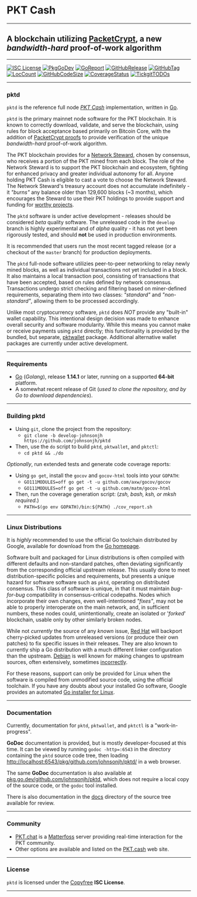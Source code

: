 # PKT Cash

----

## A blockchain utilizing [PacketCrypt](<(https://pkt.cash/PacketCrypt-2020-09-04.pdf)>), a new _bandwidth-hard_ proof-of-work algorithm

----

[![ISC License](http://img.shields.io/badge/license-ISC-blue.svg)](http://Copyfree.org)
[![PkgGoDev](https://pkg.go.dev/badge/github.com/johnsonjh/pktd)](https://pkg.go.dev/github.com/johnsonjh/pktd)
[![GoReport](https://goreportcard.com/badge/github.com/johnsonjh/pktd)](https://goreportcard.com/report/github.com/johnsonjh/pktd)
[![GitHubRelease](https://img.shields.io/github/release/johnsonjh/pktd.svg)](https://github.com/johnsonjh/pktd/releases/)
[![GitHubTag](https://img.shields.io/github/tag/johnsonjh/pktd.svg)](https://github.com/johnsonjh/pktd/tags/)
[![LocCount](https://img.shields.io/tokei/lines/github/johnsonjh/pktd.svg)](https://github.com/XAMPPRocky/tokei)
[![GitHubCodeSize](https://img.shields.io/github/languages/code-size/johnsonjh/pktd.svg)](https://github.com/johnsonjh/pktd)
[![CoverageStatus](https://coveralls.io/repos/johnsonjh/pktd/badge.svg?branch=develop)](https://coveralls.io/johnsonjh/pktd?branch=develop)
[![TickgitTODOs](https://img.shields.io/endpoint?url=https://api.tickgit.com/badge?repo=github.com/johnsonjh/pktd)](https://www.tickgit.com/browse?repo=github.com/johnsonjh/pktd)

----

### pktd

`pktd` is the reference full node [_PKT Cash_](https://pkt.cash/)
implementation, written in [Go](https://go.dev/).

`pktd` is the primary mainnet node software for the PKT blockchain. It is known
to correctly download, validate, and serve the blockchain, using rules for block
acceptance based primarily on Bitcoin Core, with the addition of
[PacketCrypt proofs](https://pkt.cash/PacketCrypt-2020-09-04.pdf) to provide
verification of the unique _bandwidth-hard_ proof-of-work algorithm.

The PKT blockchain provides for a
[Network Steward](https://pkt.cash/network-steward/), chosen by consensus, who
receives a portion of the PKT mined from each block. The role of the Network
Steward is to support the PKT blockchain and ecosystem, fighting for enhanced
privacy and greater individual autonomy for all. Anyone holding PKT Cash is
eligible to cast a vote to choose the Network Steward. The Network Steward's
treasury account does not accumulate indefinitely - it _"burns"_ any balance
older than 129,600 blocks (~3 months), which encourages the Steward to use their
PKT holdings to provide support and funding for
[worthy projects](https://github.com/pkt-cash/ns-projects).

The `pktd` software is under active development - releases should be considered
_beta_ quality software. The unreleased code in the `develop` branch is highly
experimental and of _alpha_ quality - it has not yet been rigorously tested, and
should **not** be used in production environments.

It is recommended that users run the most recent tagged release (or a checkout
of the `master` branch) for production deployments.

The `pktd` full-node software utilizies peer-to-peer networking to relay newly
mined blocks, as well as individual transactions not yet included in a block. It
also maintains a local transaction pool, consisting of transactions that have
been accepted, based on rules defined by network consensus. Transactions undergo
strict checking and filtering based on miner-defined requirements, separating
them into two classes: _"standard"_ and _"non-standard"_, allowing them to be
processed accordingly.

Unlike most cryptocurrency software, `pktd` does _NOT_ provide any "built-in"
wallet capability. This intentional design decision was made to enhance overall
security and software modularity. While this means you cannot make or receive
payments using `pktd` directly; this functionality is provided by the bundled,
but separate, [pktwallet](https://github.com/pkt-cash/pktd/pktwallet/) package.
Additional alternative wallet packages are currently under active development.

----

### Requirements

- [Go](http://golang.org/) (_Golang_), release **1.14.1** or later, running on a
  supported **64-bit** platform.
- A somewhat recent release of Git (_used to clone the repository, and by Go to
  download dependencies_).

----

### Building pktd

- Using `git`, clone the project from the repository:
  - `git clone -b develop-johnsonjh https://github.com/johnsonjh/pktd`
- Then, use the `do` script to build `pktd`, `pktwallet`, and `pktctl`:
  - `cd pktd && ./do`

_Optionally_, run extended tests and generate code coverage reports:

- Using `go get`, install the `gocov` and `gocov-html` tools into your `GOPATH`:
  - `GO111MODULES=off go get -t -u github.com/axw/gocov/gocov`
  - `GO111MODULES=off go get -t -u github.com/matm/gocov-html`
- Then, run the coverage generation script: (_zsh, bash, ksh, or mksh
  required_.)
  - `PATH=$(go env GOPATH)/bin:${PATH} ./cov_report.sh`

----

### Linux Distributions

It is _highly_ recommended to use the official Go toolchain distributed by
Google, available for download from the [Go homepage](https://golang.org/dl).

Software built and packaged for Linux distributions is often compiled with
different defaults and non-standard patches, often deviating significantly from
the corresponding official upstream release. This usually done to meet
distribution-specific policies and requirements, but presents a unique hazard
for software software such as `pktd`, operating on distributed consensus. This
class of software is unique, in that it must maintain _bug-for-bug_
compatibility in consensus-critical codepaths. Nodes which incorporate their own
changes, even well-intentioned _"fixes"_, may not be able to properly
interoperate on the main network, and, in sufficient numbers, these nodes could,
unintentionally, create an isolated or '_forked_' blockchain, usable only by
other similarly broken nodes.

While not _currently_ the source of any _known_ issue,
[Red Hat](https://bugzilla.redhat.com/buglist.cgi?bug_status=NEW&bug_status=ASSIGNED&bug_status=ON_QA&component=golang)
will backport cherry-picked updates from unreleased versions (or produce their
own patches) to fix specific issues in their releases. They are also known to
currently ship a Go distribution with a much different linker configuration than
the upstream. [Debian](https://tracker.debian.org/pkg/golang-defaults) is well
known for making changes to upstream sources, often extensively, sometimes
[incorrectly](https://www.zdnet.com/article/debian-and-ubuntu-openssl-generates-useless-crypto-keys/).

For these reasons, support can only be provided for Linux when the software is
compiled from unmodified source code, using the official toolchain. If you have
any doubts about your installed Go software, Google provides an automated
[Go installer for Linux](https://storage.googleapis.com/golang/getgo/installer_linux).

----

### Documentation

Currently, documentation for `pktd`, `pktwallet`, and `pktctl` is a
"work-in-progress".

**GoDoc** documentation is provided, but is mostly developer-focused at this
time. It can be viewed by running `godoc -http=:6543` in the directory
containing the `pktd` source code tree, then loading
[http://localhost:6543/pkg/github.com/johnsonjh/pktd/](http://localhost:6543/pkg/github.com/gridfinity/pktd/)
in a web browser.

The same **GoDoc** documentation is also available at
[pkg.go.dev/github.com/johnsonjh/pktd](https://pkg.go.dev/github.com/johnsonjh/pktd),
which does not require a local copy of the source code, or the `godoc` tool
installed.

There is also documentation in the
[docs](https://github.com/johnsonjh/pktd/tree/develop/docs) directory of the
source tree available for review.

----

### Community

- [PKT.chat](https://pkt.chat) is a
  [Matterfoss](https://github.com/cjdelisle/Matterfoss) server providing
  real-time interaction for the PKT community.
- Other options are available and listed on the
  [PKT.cash](https://pkt.cash/community/) web site.

----

### License

`pktd` is licensed under the [Copyfree](http://Copyfree.org) **ISC License**.

----
